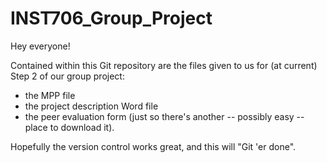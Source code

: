 # INST706_Group_Project
Hey everyone!

Contained within this Git repository are the files given to us for (at current) Step 2 of our group project:
* the MPP file
* the project description Word file
* the peer evaluation form (just so there's another -- possibly easy -- place to download it).

Hopefully the version control works great, and this will "Git 'er done".
